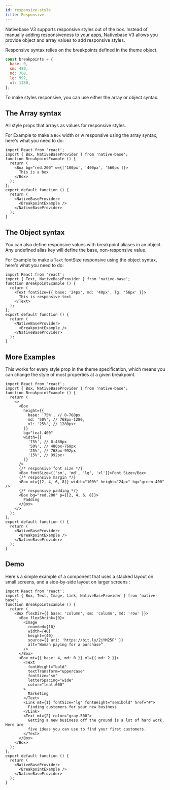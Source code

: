 ```yaml
---
id: responsive-style
title: Responsive
---
```


Nativebase V3 supports responsive styles out of the box. Instead of manually adding responsiveness to your apps, Nativebase V3 allows you provide object and array values to add responsive styles.

Responsive syntax relies on the breakpoints defined in the theme object.

```jsx
const breakpoints = {
  base: 0,
  sm: 480,
  md: 768,
  lg: 992,
  xl: 1280,
};
```

To make styles responsive, you can use either the array or object syntax.

## The Array syntax

All style props that arrays as values for responsive styles.

For Example to make a `Box` width or w responsive using the array syntax, here's what you need to do:

```SnackPlayer name=Responsive%20Usage
import React from 'react';
import { Box, NativeBaseProvider } from 'native-base';
function BreakpointExample () {
  return (
    <Box bg="red.200" w={['100px', '400px', '560px']}>
      This is a box
    </Box>
  );
};
export default function () {
  return (
    <NativeBaseProvider>
      <BreakpointExample />
    </NativeBaseProvider>
  );
}
```

## The Object syntax

You can also define responsive values with breakpoint aliases in an object. Any undefined alias key will define the base, non-responsive value.

For Example to make a `Text` fontSize responsive using the object syntax, here's what you need to do:

```SnackPlayer name=Responsive%20ObjectSyntax
import React from 'react';
import { Text, NativeBaseProvider } from 'native-base';
function BreakpointExample () {
  return (
    <Text fontSize={{ base: '24px', md: '40px', lg: '56px' }}>
      This is responsive text
    </Text>
  );
};
export default function () {
  return (
    <NativeBaseProvider>
      <BreakpointExample />
    </NativeBaseProvider>
  );
}
```

## **More Examples**

This works for every style prop in the theme specification, which means you can change the style of most properties at a given breakpoint.

```SnackPlayer name=Responsive%20Example
import React from 'react';
import { Box, NativeBaseProvider } from 'native-base';
function BreakpointExample () {
  return (
    <>
      <Box
        height={{
          base: '75%', // 0-768px
          md: '50%', // 768px-1280,
          xl: '25%', // 1280px+
        }}
        bg="teal.400"
        width={[
          '75%', // 0-480px
          '50%', // 480px-768px
          '25%', // 768px-992px
          '15%', // 992px+
        ]}
      />
      {/* responsive font size */}
      <Box fontSize={['sm', 'md', 'lg', 'xl']}>Font Size</Box>
      {/* responsive margin */}
      <Box mt={[2, 4, 6, 8]} width="100%" height="24px" bg="green.400" />
      {/* responsive padding */}
      <Box bg="red.200" p={[2, 4, 6, 8]}>
        Padding
      </Box>
    </>
  );
};
export default function () {
  return (
    <NativeBaseProvider>
      <BreakpointExample />
    </NativeBaseProvider>
  );
}
```

## **Demo**

Here's a simple example of a component that uses a stacked layout on small screens, and a side-by-side layout on larger screens :

```SnackPlayer name=Responsive%20Demo
import React from 'react';
import { Box, Text, Image, Link, NativeBaseProvider } from 'native-base';
function BreakpointExample () {
  return (
    <Box flexDir={{ base: 'column', sm: 'column', md: 'row' }}>
      <Box flexShrink={0}>
        <Image
          rounded={10}
          width={40}
          height={40}
          source={{ uri: 'https://bit.ly/2jYM25F' }}
          alt="Woman paying for a purchase"
        />
      </Box>
      <Box mt={{ base: 4, md: 0 }} ml={{ md: 2 }}>
        <Text
          fontWeight="bold"
          textTransform="uppercase"
          fontSize="sm"
          letterSpacing="wide"
          color="teal.600"
        >
          Marketing
        </Text>
        <Link mt={1} fontSize="lg" fontWeight="semibold" href="#">
          Finding customers for your new business
        </Link>
        <Text mt={2} color="gray.500">
          Getting a new business off the ground is a lot of hard work. Here are
          five ideas you can use to find your first customers.
        </Text>
      </Box>
    </Box>
  );
};
export default function () {
  return (
    <NativeBaseProvider>
      <BreakpointExample />
    </NativeBaseProvider>
  );
}
```
